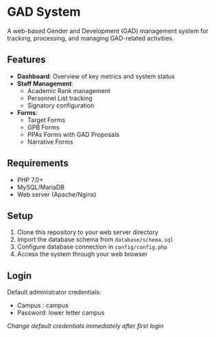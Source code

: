# GAD System

A web-based Gender and Development (GAD) management system for tracking, processing, and managing GAD-related activities.

## Features

- **Dashboard**: Overview of key metrics and system status
- **Staff Management**: 
  - Academic Rank management
  - Personnel List tracking
  - Signatory configuration
- **Forms**: 
  - Target Forms
  - GPB Forms
  - PPAs Forms with GAD Proposals
  - Narrative Forms

## Requirements

- PHP 7.0+
- MySQL/MariaDB
- Web server (Apache/Nginx)

## Setup

1. Clone this repository to your web server directory
2. Import the database schema from `database/schema.sql`
3. Configure database connection in `config/config.php`
4. Access the system through your web browser

## Login

Default administrator credentials:
- Campus : campus
- Password: lower letter campus

*Change default credentials immediately after first login* 
